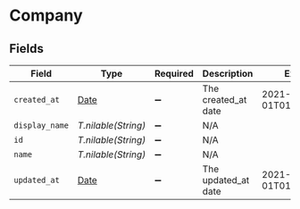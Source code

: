 # Company


## Fields

| Field                                                                | Type                                                                 | Required                                                             | Description                                                          | Example                                                              |
| -------------------------------------------------------------------- | -------------------------------------------------------------------- | -------------------------------------------------------------------- | -------------------------------------------------------------------- | -------------------------------------------------------------------- |
| `created_at`                                                         | [Date](https://ruby-doc.org/stdlib-2.6.1/libdoc/date/rdoc/Date.html) | :heavy_minus_sign:                                                   | The created_at date                                                  | 2021-01-01T01:01:01.000Z                                             |
| `display_name`                                                       | *T.nilable(String)*                                                  | :heavy_minus_sign:                                                   | N/A                                                                  |                                                                      |
| `id`                                                                 | *T.nilable(String)*                                                  | :heavy_minus_sign:                                                   | N/A                                                                  |                                                                      |
| `name`                                                               | *T.nilable(String)*                                                  | :heavy_minus_sign:                                                   | N/A                                                                  |                                                                      |
| `updated_at`                                                         | [Date](https://ruby-doc.org/stdlib-2.6.1/libdoc/date/rdoc/Date.html) | :heavy_minus_sign:                                                   | The updated_at date                                                  | 2021-01-01T01:01:01.000Z                                             |